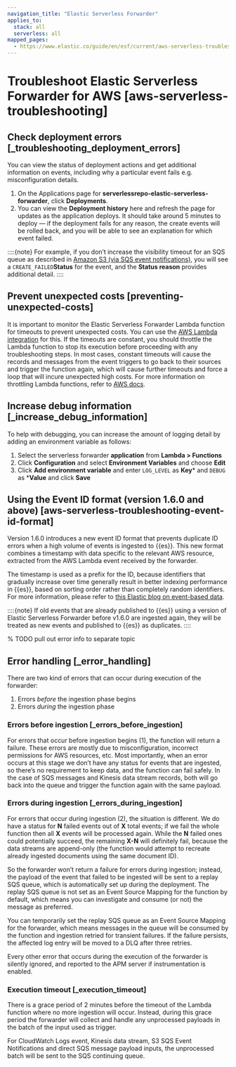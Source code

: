 ```yaml
---
navigation_title: "Elastic Serverless Forwarder"
applies_to:
  stack: all
  serverless: all
mapped_pages:
  - https://www.elastic.co/guide/en/esf/current/aws-serverless-troubleshooting.html
---
```




# Troubleshoot Elastic Serverless Forwarder for AWS [aws-serverless-troubleshooting]



## Check deployment errors [_troubleshooting_deployment_errors]

You can view the status of deployment actions and get additional information on events, including why a particular event fails e.g. misconfiguration details.

1. On the Applications page for **serverlessrepo-elastic-serverless-forwarder**, click **Deployments**.
2. You can view the **Deployment history** here and refresh the page for updates as the application deploys. It should take around 5 minutes to deploy — if the deployment fails for any reason, the create events will be rolled back, and you will be able to see an explanation for which event failed.

::::{note}
For example, if you don’t increase the visibility timeout for an SQS queue as described in [Amazon S3 (via SQS event notifications)](elastic-serverless-forwarder://reference/index.md#aws-serverless-forwarder-inputs-s3), you will see a `CREATE_FAILED`**Status** for the event, and the **Status reason** provides additional detail.
::::



## Prevent unexpected costs [preventing-unexpected-costs]

It is important to monitor the Elastic Serverless Forwarder Lambda function for timeouts to prevent unexpected costs. You can use the [AWS Lambda integration](https://docs.elastic.co/en/integrations/aws/lambda) for this. If the timeouts are constant, you should throttle the Lambda function to stop its execution before proceeding with any troubleshooting steps. In most cases, constant timeouts will cause the records and messages from the event triggers to go back to their sources and trigger the function again, which will cause further timeouts and force a loop that will incure unexpected high costs. For more information on throttling Lambda functions, refer to [AWS docs](https://docs.aws.amazon.com/lambda/latest/operatorguide/throttling.html).


## Increase debug information [_increase_debug_information]

To help with debugging, you can increase the amount of logging detail by adding an environment variable as follows:

1. Select the serverless forwarder **application** from **Lambda > Functions**
2. Click **Configuration** and select **Environment Variables** and choose **Edit**
3. Click **Add environment variable** and enter `LOG_LEVEL` as **Key*** and `DEBUG` as ***Value** and click **Save**

## Using the Event ID format (version 1.6.0 and above) [aws-serverless-troubleshooting-event-id-format]

Version 1.6.0 introduces a new event ID format that prevents duplicate ID errors when a high volume of events is ingested to {{es}}. This new format combines a timestamp with data specific to the relevant AWS resource, extracted from the AWS Lambda event received by the forwarder.

The timestamp is used as a prefix for the ID, because identifiers that gradually increase over time generally result in better indexing performance in {{es}}, based on sorting order rather than completely random identifiers. For more information, please refer to [this Elastic blog on event-based data](https://www.elastic.co/blog/efficient-duplicate-prevention-for-event-based-data-in-elasticsearch).

::::{note}
If old events that are already published to {{es}} using a version of Elastic Serverless Forwarder before v1.6.0 are ingested again, they will be treated as new events and published to {{es}} as duplicates.
::::

% TODO pull out error info to separate topic

## Error handling [_error_handling]

There are two kind of errors that can occur during execution of the forwarder:

1. Errors *before* the ingestion phase begins
2. Errors *during* the ingestion phase


### Errors before ingestion [_errors_before_ingestion]

For errors that occur before ingestion begins (1), the function will return a failure. These errors are mostly due to misconfiguration, incorrect permissions for AWS resources, etc. Most importantly, when an error occurs at this stage we don’t have any status for events that are ingested, so there’s no requirement to keep data, and the function can fail safely. In the case of SQS messages and Kinesis data stream records, both will go back into the queue and trigger the function again with the same payload.


### Errors during ingestion [_errors_during_ingestion]

For errors that occur during ingestion (2), the situation is different. We do have a status for **N** failed events out of **X** total events; if we fail the whole function then all **X** events will be processed again. While the **N** failed ones could potentially succeed, the remaining **X-N** will definitely fail, because the data streams are append-only (the function would attempt to recreate already ingested documents using the same document ID).

So the forwarder won’t return a failure for errors during ingestion; instead, the payload of the event that failed to be ingested will be sent to a replay SQS queue, which is automatically set up during the deployment. The replay SQS queue is not set as an Event Source Mapping for the function by default, which means you can investigate and consume (or not) the message as preferred.

You can temporarily set the replay SQS queue as an Event Source Mapping for the forwarder, which means messages in the queue will be consumed by the function and ingestion retried for transient failures. If the failure persists, the affected log entry will be moved to a DLQ after three retries.

Every other error that occurs during the execution of the forwarder is silently ignored, and reported to the APM server if instrumentation is enabled.


### Execution timeout [_execution_timeout]

There is a grace period of 2 minutes before the timeout of the Lambda function where no more ingestion will occur. Instead, during this grace period the forwarder will collect and handle any unprocessed payloads in the batch of the input used as trigger.

For CloudWatch Logs event, Kinesis data stream, S3 SQS Event Notifications and direct SQS message payload inputs, the unprocessed batch will be sent to the SQS continuing queue.

